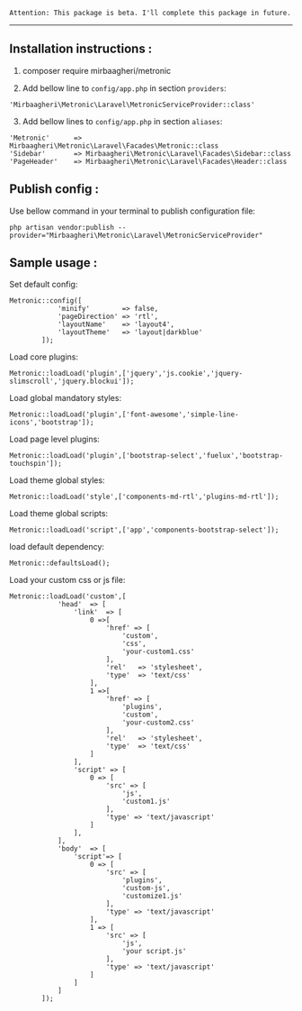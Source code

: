 ```
Attention: This package is beta. I'll complete this package in future.
```
-------------


Installation instructions :
-------------
1. composer require mirbaagheri/metronic

2. Add bellow line to `config/app.php` in section `providers`:
````
'Mirbaagheri\Metronic\Laravel\MetronicServiceProvider::class'
````

3. Add bellow lines to `config/app.php` in section `aliases`:
````
'Metronic'      => Mirbaagheri\Metronic\Laravel\Facades\Metronic::class
'Sidebar'       => Mirbaagheri\Metronic\Laravel\Facades\Sidebar::class
'PageHeader'    => Mirbaagheri\Metronic\Laravel\Facades\Header::class
````

Publish config :
-------------
Use bellow command in your terminal to publish configuration file: 
```
php artisan vendor:publish --provider="Mirbaagheri\Metronic\Laravel\MetronicServiceProvider"
```

Sample usage :
-------------
Set default config:
```
Metronic::config([
            'minify'        => false,
            'pageDirection' => 'rtl',
            'layoutName'    => 'layout4',
            'layoutTheme'   => 'layout|darkblue'
        ]);
```

Load core plugins:
```
Metronic::loadLoad('plugin',['jquery','js.cookie','jquery-slimscroll','jquery.blockui']);
```

Load global mandatory styles:
```
Metronic::loadLoad('plugin',['font-awesome','simple-line-icons','bootstrap']);
```

Load page level plugins:
```
Metronic::loadLoad('plugin',['bootstrap-select','fuelux','bootstrap-touchspin']);
```

Load theme global styles:
```
Metronic::loadLoad('style',['components-md-rtl','plugins-md-rtl']);
```

Load theme global scripts:
```$xslt
Metronic::loadLoad('script',['app','components-bootstrap-select']);
```

load default dependency:
```$xslt
Metronic::defaultsLoad();
```

Load your custom css or js file:
```$xslt
Metronic::loadLoad('custom',[
            'head'  => [
                'link'  => [
                    0 =>[
                        'href' => [
                            'custom',
                            'css',
                            'your-custom1.css'
                        ],
                        'rel'   => 'stylesheet',
                        'type'  => 'text/css'
                    ],
                    1 =>[
                        'href' => [
                            'plugins',
                            'custom',
                            'your-custom2.css'
                        ],
                        'rel'   => 'stylesheet',
                        'type'  => 'text/css'
                    ]
                ],
                'script' => [
                    0 => [
                        'src' => [
                            'js',
                            'custom1.js'
                        ],
                        'type' => 'text/javascript'
                    ]
                ],
            ],
            'body'  => [
                'script'=> [
                    0 => [
                        'src' => [
                            'plugins',
                            'custom-js',
                            'customize1.js'
                        ],
                        'type' => 'text/javascript'
                    ],
                    1 => [
                        'src' => [
                            'js',
                            'your script.js'
                        ],
                        'type' => 'text/javascript'
                    ]
                ]
            ]
        ]);
```